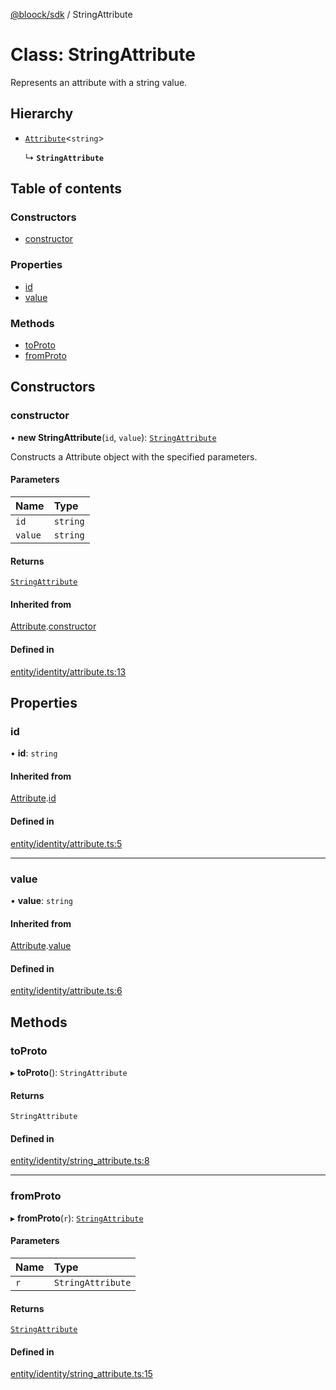 [@bloock/sdk](../index.md) / StringAttribute

# Class: StringAttribute

Represents an attribute with a string value.

## Hierarchy

- [`Attribute`](Attribute.md)\<`string`\>

  ↳ **`StringAttribute`**

## Table of contents

### Constructors

- [constructor](StringAttribute.md#constructor)

### Properties

- [id](StringAttribute.md#id)
- [value](StringAttribute.md#value)

### Methods

- [toProto](StringAttribute.md#toproto)
- [fromProto](StringAttribute.md#fromproto)

## Constructors

### constructor

• **new StringAttribute**(`id`, `value`): [`StringAttribute`](StringAttribute.md)

Constructs a Attribute object with the specified parameters.

#### Parameters

| Name | Type |
| :------ | :------ |
| `id` | `string` |
| `value` | `string` |

#### Returns

[`StringAttribute`](StringAttribute.md)

#### Inherited from

[Attribute](Attribute.md).[constructor](Attribute.md#constructor)

#### Defined in

[entity/identity/attribute.ts:13](https://github.com/bloock/bloock-sdk/blob/cd5373f/languages/js/src/entity/identity/attribute.ts#L13)

## Properties

### id

• **id**: `string`

#### Inherited from

[Attribute](Attribute.md).[id](Attribute.md#id)

#### Defined in

[entity/identity/attribute.ts:5](https://github.com/bloock/bloock-sdk/blob/cd5373f/languages/js/src/entity/identity/attribute.ts#L5)

___

### value

• **value**: `string`

#### Inherited from

[Attribute](Attribute.md).[value](Attribute.md#value)

#### Defined in

[entity/identity/attribute.ts:6](https://github.com/bloock/bloock-sdk/blob/cd5373f/languages/js/src/entity/identity/attribute.ts#L6)

## Methods

### toProto

▸ **toProto**(): `StringAttribute`

#### Returns

`StringAttribute`

#### Defined in

[entity/identity/string_attribute.ts:8](https://github.com/bloock/bloock-sdk/blob/cd5373f/languages/js/src/entity/identity/string_attribute.ts#L8)

___

### fromProto

▸ **fromProto**(`r`): [`StringAttribute`](StringAttribute.md)

#### Parameters

| Name | Type |
| :------ | :------ |
| `r` | `StringAttribute` |

#### Returns

[`StringAttribute`](StringAttribute.md)

#### Defined in

[entity/identity/string_attribute.ts:15](https://github.com/bloock/bloock-sdk/blob/cd5373f/languages/js/src/entity/identity/string_attribute.ts#L15)
